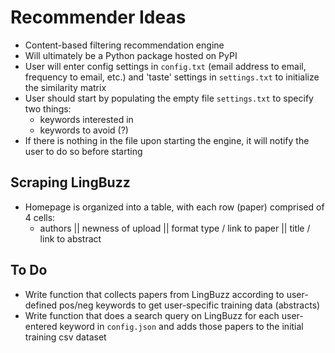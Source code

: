# Recommender Ideas

- Content-based filtering recommendation engine
- Will ultimately be a Python package hosted on PyPI
- User will enter config settings in `config.txt` (email address to email, frequency to email, etc.) and 'taste' settings in `settings.txt`  to initialize the similarity matrix
- User should start by populating the empty file `settings.txt` to specify two things:
  - keywords interested in
  - keywords to avoid (?)
- If there is nothing in the file upon starting the engine, it will notify the user to do so before starting


## Scraping LingBuzz

- Homepage is organized into a table, with each row (paper) comprised of 4 cells:
  - authors || newness of upload || format type / link to paper || title / link to abstract


## To Do

- Write function that collects papers from LingBuzz according to user-defined pos/neg keywords to get user-specific training data (abstracts)
- Write function that does a search query on LingBuzz for each user-entered keyword in `config.json` and adds those papers to the initial training csv dataset
